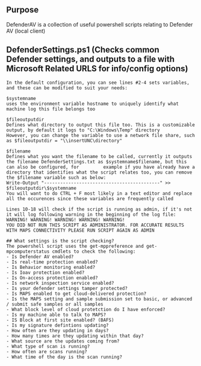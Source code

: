 ## Purpose
DefenderAV is a collection of useful powershell scripts relating to Defender AV (local client)

## DefenderSettings.ps1 (Checks common Defender settings, and outputs to a file with Microsoft Related URLS for info/config options)

    In the default configuration, you can see lines #2-4 sets variables, and these can be modified to suit your needs:

    $systemname 
    uses the environment variable hostname to uniquely identify what machine log this file belongs too

    $fileoutputdir
    Defines what directory to output this file too. This is a customizable output, by default it logs to "C:\Windows\Temp" directory
    However, you can change the variable to use a network file share, such as $fileoutputdir = "\\insertUNC\directory"

    $filename 
    Defines what you want the filename to be called, currently it outputs the filename DefenderSettings.txt as $systemname$filename, but this can also be configured, for         example if you have already have a directory that identifies what the script relates too, you can remove the $filename variable such as below:
    Write-Output "-------------------------------------------" >> $fileoutputdir\$systemname
    You will want to do CTRL + F most likely in a text editor and replace all the occurences since these variables are frequently called

    Lines 10-18 will check if the script is running as admin, if it's not it will log following warning in the beginning of the log file:
    WARNING! WARNING! WARNING! WARNING! WARNING!
    YOU DID NOT RUN THIS SCRIPT AS ADMINISTRATOR. FOR ACCURATE RESULTS WITH MAPS CONNECTIVITY PLEASE RUN SCRIPT AGAIN AS ADMIN

    ## What settings is the script checking?
    The powershell script uses the get-mppreference and get-mpcomputerstatus cmdlets to check the following:
    - Is Defender AV enabled?
    - Is real-time protection enabled?
    - Is Behavior monitoring enabled?
    - Is Ioav protection enabled?
    - Is On-access protection enabled?
    - Is network inspection service enabled?
    - Is your defender settings tamper protected?
    - Is MAPS enabled to get cloud-delivered protection?
    - Is the MAPS setting and sample submission set to basic, or advanced / submit safe samples or all samples
    - What block level of cloud protetction do I have enforced?
    - Is my machine able to talk to MAPS?
    - IS Block at first site enabled? (BAFS)
    - Is my signature defintions updating?
    - How often are they updating in days?
    - How many times are they updating within that day?
    - What source are the updates coming from?
    - What type of scan is running?
    - How often are scans running?
    - What time of the day is the scan running?
